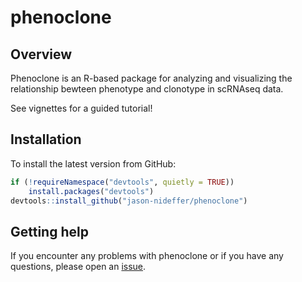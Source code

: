 # phenoclone 

## Overview

Phenoclone is an R-based package for analyzing and visualizing the relationship bewteen phenotype and clonotype in scRNAseq data.

See vignettes for a guided tutorial!

## Installation

To install the latest version from GitHub:

``` r
if (!requireNamespace("devtools", quietly = TRUE))
    install.packages("devtools")
devtools::install_github("jason-nideffer/phenoclone")
```

## Getting help

If you encounter any problems with phenoclone or if you have any questions, please open an
[issue](https://github.com/jason-nideffer/phenoclone/issues).

